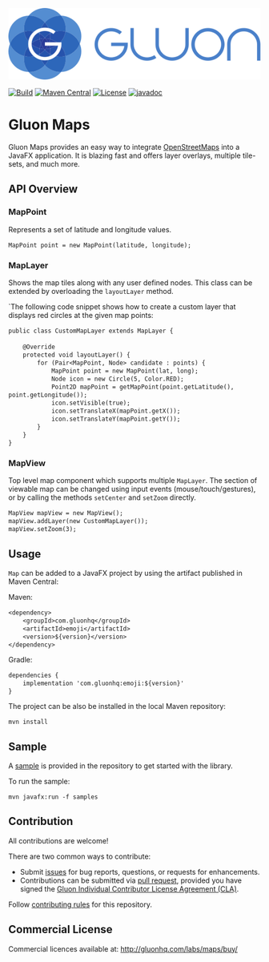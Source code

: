 [![Gluon](.github/assets/gluon_logo.svg)](https://gluonhq.com)

[![Build](https://github.com/gluonhq/maps/actions/workflows/build.yml/badge.svg)](https://github.com/gluonhq/maps/actions/workflows/build.yml)
[![Maven Central](https://img.shields.io/maven-central/v/com.gluonhq/maps)](https://search.maven.org/#search|ga|1|com.gluonhq.maps)
[![License](https://img.shields.io/github/license/gluonhq/maps)](https://opensource.org/licenses/GPL-3.0)
[![javadoc](https://javadoc.io/badge2/com.gluonhq/maps/javadoc.svg)](https://javadoc.io/doc/com.gluonhq/maps)

# Gluon Maps

Gluon Maps provides an easy way to integrate [OpenStreetMaps](https://www.openstreetmap.org) into a JavaFX application.
It is blazing fast and offers layer overlays, multiple tile-sets, and much more.

## API Overview

### MapPoint
Represents a set of latitude and longitude values.

```
MapPoint point = new MapPoint(latitude, longitude);
```

### MapLayer
Shows the map tiles along with any user defined nodes.
This class can be extended by overloading the `layoutLayer` method.

`The following code snippet shows how to create a custom layer that displays red circles at the given map points:

```
public class CustomMapLayer extends MapLayer {

    @Override
    protected void layoutLayer() {
        for (Pair<MapPoint, Node> candidate : points) {
            MapPoint point = new MapPoint(lat, long);
            Node icon = new Circle(5, Color.RED);
            Point2D mapPoint = getMapPoint(point.getLatitude(), point.getLongitude());
            icon.setVisible(true);
            icon.setTranslateX(mapPoint.getX());
            icon.setTranslateY(mapPoint.getY());
        }
    }
}
```

### MapView
Top level map component which supports multiple `MapLayer`.
The section of viewable map can be changed using input events (mouse/touch/gestures),
or by calling the methods `setCenter` and `setZoom` directly.

```
MapView mapView = new MapView();
mapView.addLayer(new CustomMapLayer());
mapView.setZoom(3);
```

## Usage

`Map` can be added to a JavaFX project by using the artifact published in Maven Central:

Maven:
```
<dependency>
    <groupId>com.gluonhq</groupId>
    <artifactId>emoji</artifactId>
    <version>${version}</version>
</dependency>
```

Gradle:
```
dependencies {
    implementation 'com.gluonhq:emoji:${version}'
}
```

The project can be also be installed in the local Maven repository:

```
mvn install
```

## Sample

A [sample](https://github.com/gluonhq/maps/tree/master/samples/) is provided in the repository to get started with the library.

To run the sample:

```
mvn javafx:run -f samples
```

## Contribution

All contributions are welcome!

There are two common ways to contribute:

- Submit [issues](https://github.com/gluonhq/maps/issues) for bug reports, questions, or requests for enhancements.
- Contributions can be submitted via [pull request](https://github.com/gluonhq/maps/pulls), provided you have signed the [Gluon Individual Contributor License Agreement (CLA)](https://cla.gluonhq.com).

Follow [contributing rules](https://github.com/gluonhq/maps/blob/master/CONTRIBUTING.md) for this repository.

## Commercial License

Commercial licences available at: http://gluonhq.com/labs/maps/buy/
